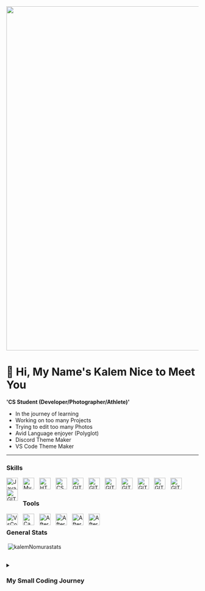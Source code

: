 <img width="900px" src="https://i.pinimg.com/originals/c1/fc/9d/c1fc9d7f6ae08d56f2b84e81799790a5.gif"/>

# 👋 Hi, My Name's Kalem Nice to Meet You 

**'CS Student (Developer/Photographer/Athlete)'**

- In the journey of learning
- Working on too many Projects 
- Trying to edit too many Photos
- Avid Language enjoyer (Polyglot)
- Discord Theme Maker
- VS Code Theme Maker

---

###  Skills


<img align="left" alt="Java" width="30px" style="padding-right:10px;" src="https://cdn.jsdelivr.net/gh/devicons/devicon/icons/java/java-original.svg"/>

<img align="left" alt="MySQL" width="30px" style="padding-right:10px" src="https://cdn.jsdelivr.net/gh/devicons/devicon/icons/mysql/mysql-original.svg"/>

<img align="left" alt="HTML" width="30px" style="padding-right:10px" src="https://cdn.jsdelivr.net/gh/devicons/devicon/icons/html5/html5-original.svg" />

<img align="left" alt="CSS" width="30px" style="padding-right:10px" src="https://cdn.jsdelivr.net/gh/devicons/devicon/icons/css3/css3-original.svg" />

<img align="left" alt="GIT" width="30px" style="padding-right:10px" src="https://cdn.jsdelivr.net/gh/devicons/devicon/icons/git/git-original.svg" />

<img align="left" alt="GIT" width="30px" style="padding-right:10px" src="https://cdn.jsdelivr.net/gh/devicons/devicon@latest/icons/php/php-original.svg" />

<img align="left" alt="GIT" width="30px" style="padding-right:10px" src="https://cdn.jsdelivr.net/gh/devicons/devicon@latest/icons/javascript/javascript-original.svg" />

<img align="left" alt="GIT" width="30px" style="padding-right:10px" src="https://cdn.jsdelivr.net/gh/devicons/devicon@latest/icons/react/react-original.svg" />

<img  align="left" alt="GIT" width="30px" style="padding-right:10px" src="https://cdn.jsdelivr.net/gh/devicons/devicon@latest/icons/csharp/csharp-original.svg" />

<img align="left" alt="GIT" width="30px" style="padding-right:10px" src="https://cdn.jsdelivr.net/gh/devicons/devicon@latest/icons/vite/vite-original.svg" />

<img align="left" alt="GIT" width="30px" style="padding-right:10px" src="https://cdn.jsdelivr.net/gh/devicons/devicon@latest/icons/typescript/typescript-original.svg" />

<img align="left" alt="GIT" width="30px" style="padding-right:10px"   src="https://cdn.jsdelivr.net/gh/devicons/devicon@latest/icons/python/python-original.svg" />      


          
               


          
          
          


<br>
<br>


###  Tools

<img align="left" alt="VsCode" width="30px" style="padding-right:10px" src="https://cdn.jsdelivr.net/gh/devicons/devicon/icons/vscode/vscode-original.svg" />
<img align="left" alt="Canva" width="30px" style="padding-right:10px" src="https://cdn.jsdelivr.net/gh/devicons/devicon/icons/canva/canva-original.svg" />
<img align="left" alt="AfterEfects" width="30px" style="padding-right:10px" src="https://cdn.jsdelivr.net/gh/devicons/devicon/icons/aftereffects/aftereffects-original.svg" />
<img align="left" alt="AfterEfects" width="30px" style="padding-right:10px" src="https://cdn.jsdelivr.net/gh/devicons/devicon@latest/icons/eclipse/eclipse-original.svg" />
<img align="left" alt="AfterEfects" width="30px" style="padding-right:10px"  src="https://cdn.jsdelivr.net/gh/devicons/devicon@latest/icons/phpstorm/phpstorm-original.svg" />
<img align="left" alt="AfterEfects" width="30px" style="padding-right:10px"  src="https://cdn.jsdelivr.net/gh/devicons/devicon@latest/icons/intellij/intellij-original.svg" />
          
                    



<!-- 
   <img align="left" alt="" width="30px" style="padding-right:10px" src=""/>


<!--
Contact me in


-->

<!--
Code Stats
-->

<br>

### General Stats

<p>&nbsp;<img align="center" src="https://github-readme-stats.vercel.app/api?username=kalemNomura&show_icons=true&theme=tokyonight&text_color=a81cba&locale=en" alt="kalemNomurastats" /></p>

<br>

<details>
 <summary><h3>My Small Coding Journey</h3></summary>
Growing up, I was immersed in video games, starting with the DS, Wii, and eventually exploring other consoles. Witnessing how a few lines of code could evolve into games I loved sparked my curiosity to create something myself. I began with CodeCombat’s kids program, then moved on to developing mods for games like Baldur’s Gate 3 and Minecraft. Now, I’m expanding my skills by studying multiple programming languages and mastering various tools, including VS Code, Eclipse, and IntelliJ.
